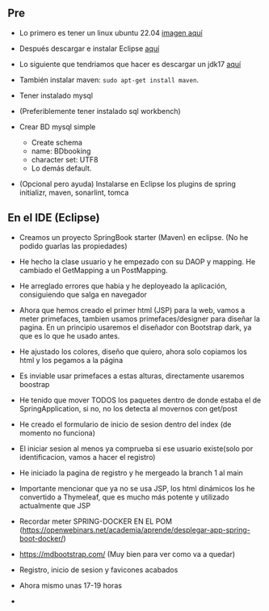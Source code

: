 ## Pre

- Lo primero es tener un linux ubuntu 22.04 [imagen aquí](https://ubuntu.com/download/desktop)

- Después descargar e instalar Eclipse [aquí](https://www.eclipse.org/downloads/)

- Lo siguiente que tendriamos que hacer es descargar un jdk17 [aquí](https://download.oracle.com/java/17/latest/jdk-17_linux-aarch64_bin.tar.gz)

- También instalar maven: `sudo apt-get install maven`.

- Tener instalado mysql

- (Preferiblemente tener instalado sql workbench) 

- Crear BD mysql simple
  - Create schema
  - name: BDbooking
  - character set: UTF8
  - Lo demás default.
  
- (Opcional pero ayuda) Instalarse en Eclipse los plugins de spring initializr, maven, sonarlint, tomca
## En el IDE (Eclipse)

- Creamos un proyecto SpringBook starter (Maven) en eclipse. (No he podido guarlas las propiedades)

- He hecho la clase usuario y he empezado con su DAOP y mapping. He cambiado el GetMapping a un PostMapping.

- He arreglado errores que habia y he deployeado la aplicación, consiguiendo que salga en navegador

- Ahora que hemos creado el primer html (JSP) para la web, vamos a meter primefaces, tambien usamos primefaces/designer para diseñar la pagina. En un principio usaremos el diseñador con Bootstrap dark, ya que es lo que he usado antes.

- He ajustado los colores, diseño que quiero, ahora solo copiamos los html y los pegamos a la página

- Es inviable usar primefaces a estas alturas, directamente usaremos boostrap

- He tenido que mover TODOS los paquetes dentro de donde estaba el de SpringApplication, si no, no los detecta al movernos con get/post

- He creado el formulario de inicio de sesion dentro del index (de momento no funciona)

- El iniciar sesion al menos ya comprueba si ese usuario existe(solo por identificacion, vamos a hacer el registro)

- He iniciado la pagina de registro y he mergeado la branch 1 al main

- Importante mencionar que ya no se usa JSP, los html dinámicos los he convertido a Thymeleaf, que es mucho más potente y utilizado actualmente que JSP

- Recordar meter SPRING-DOCKER EN EL POM (https://openwebinars.net/academia/aprende/desplegar-app-spring-boot-docker/)

- https://mdbootstrap.com/ (Muy bien para ver como va a quedar)

- Registro, inicio de sesion y favicones acabados

- Ahora mismo unas 17-19 horas
- 

